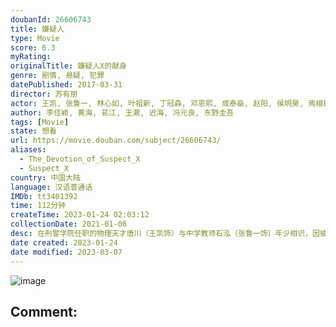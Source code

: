 ```yaml
---
doubanId: 26606743
title: 嫌疑人
type: Movie
score: 6.3
myRating: 
originalTitle: 嫌疑人X的献身
genre: 剧情, 悬疑, 犯罪
datePublished: 2017-03-31
director: 苏有朋
actor: 王凯, 张鲁一, 林心如, 叶祖新, 丁冠森, 邓恩熙, 成泰燊, 赵阳, 侯明昊, 焉栩嘉, 任熙青, 李炳易, 赵燕国彰, 管轩, 赵志宏
author: 李佳颖, 黄海, 苌江, 王潮, 迟海, 冯元良, 东野圭吾
tags: [Movie]
state: 想看
url: https://movie.douban.com/subject/26606743/
aliases:
  - The_Devotion_of_Suspect_X
  - Suspect_X
country: 中国大陆
language: 汉语普通话
IMDb: tt3401392
time: 112分钟
createTime: 2023-01-24 02:03:12
collectionDate: 2021-01-06
desc: 在刑警学院任职的物理天才唐川（王凯饰）与中学教师石泓（张鲁一饰）年少相识，因彼此对数学的共同兴趣而惺惺相惜，多年后唐川在调查一桩杀人案时，身为石泓邻居的陈婧（林心如饰）被列入警方的“嫌疑人”之...
date created: 2023-01-24
date modified: 2023-03-07
---
```


![image](p2448676053.jpg)

Comment:
---
